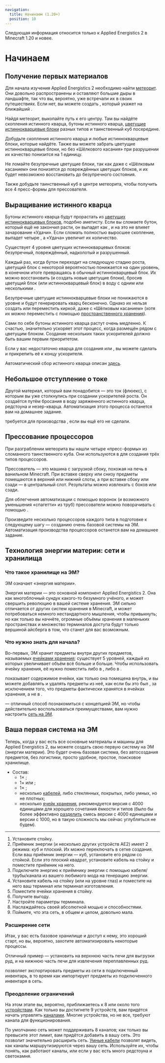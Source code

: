 ```yaml
---
navigation:
  title: Начинаем (1.20+)
  position: 10
---
```


<div class="notification is-info">
  Следующая информация относится только к Applied Energistics 2 в Minecraft 1.20 и новее.
</div>

# Начинаем

## Получение первых материалов

<GameScene zoom="4" background="transparent">
  <ImportStructure src="assets/assemblies/meteor_interior.snbt" />
</GameScene>

Для начала изучения Applied Energistics 2 необходимо найти [метеорит](ae2-mechanics/meteorites.md). Они довольно распространены и оставляют большие дыры в ландшафте, так что вы, вероятно, уже встречали их в своих путешествиях.
Если нет, вы можете создать <ItemLink id="meteorite_compass" />, который укажет на ближайший <ItemLink id="mysterious_cube" />.

Найдя метеорит, выкопайте путь к его центру. Там вы найдёте скопления истинного кварца, бутоны истинного кварца, [цветущие истиннокварцевые блоки](items-blocks-machines/budding_certus.md) разных типов и таинственный куб посередине.

Добудьте скопления истинного кварца и любые истиннокварцевые блоки, которые найдёте. Также вы можете забрать цветущие истиннокварцевые блоки, но без «Шёлкового касания» при разрушении их качество понизится на 1 единицу.

Не ломайте безупречные цветущие блоки, так как даже с «Шёлковым касанием» они понизятся до повреждённых цветущих блоков, и их будет невозможно восстановить до безупречного состояния.

Также добудьте таинственный куб в центре метеорита, чтобы получить все 4 пресс-формы для прессователя.

## Выращивание истинного кварца

<GameScene zoom="4" background="transparent">
<ImportStructure src="assets/assemblies/budding_certus_1.snbt" />
</GameScene>

Бутоны истинного кварца будут прорастать из [цветущих истиннокварцевых блоков](items-blocks-machines/budding_certus.md), подобно аметисту. Если вы сломаете бутон, который ещё не закончил расти, он выпадет как <ItemLink id="certus_quartz_dust" />, и на это не влияет зачарование «Удачи». Если сломать полностью выросшее скопление, выпадет четыре <ItemLink id="certus_quartz_crystal" />, а «Удача» увеличит их количество.

Существует 4 уровня цветущих истиннокварцевых блоков: безупречный, повреждённый, надколотый и разрушенный.

<GameScene zoom="4" background="transparent">
<ImportStructure src="assets/assemblies/budding_blocks.snbt" />
<IsometricCamera yaw="195" pitch="30" />
</GameScene>

Каждый раз, когда бутон переходит на следующую стадию роста, цветущий блок с некоторой вероятностью понижается на один уровень, в конечном итоге превращаясь в обычный истиннокварцевый блок. Их можно восстановить (и создать новые цветущие блоки), бросив цветущий блок (или истиннокварцевый блок) в воду с одним или несколькими <ItemLink id="charged_certus_quartz_crystal" />.

<RecipeFor id="damaged_budding_quartz" />

Безупречные цветущие истиннокварцевые блоки не понижаются в уровне и будут генерировать кварц бесконечно. Однако их нельзя создать или переместить киркой, даже с «Шёлковым касанием» (хотя их *можно* переместить с помощью [пространственного хранения](ae2-mechanics/spatial-io.md)).

Сами по себе бутоны истинного кварца растут очень медленно. К счастью, <ItemLink id="growth_accelerator" /> значительно ускоряет этот процесс, когда размещён рядом с цветущим блоком. Создание нескольких таких ускорителей должно быть вашим первым приоритетом.

<GameScene zoom="4" background="transparent">
<ImportStructure src="assets/assemblies/budding_certus_2.snbt" />
<IsometricCamera yaw="195" pitch="30" />
</GameScene>

Если у вас недостаточно кварца для создания <ItemLink id="energy_acceptor" /> или <ItemLink id="vibration_chamber" />, вы можете сделать <ItemLink id="crank" /> и прикрепить её к концу ускорителя.

Автоматический сбор истинного кварца описан [здесь](example-setups/simple-certus-farm.md).

## Небольшое отступление о токе

Другой материал, который вам понадобится — это ток (флюекс), с которым вы уже столкнулись при создании ускорителей роста. Он создаётся путём бросания в воду заряженного истинного кварца, редстоуна и незер-кварца. Автоматизация этого процесса останется вам на домашнее задание.

<ItemLink id="charger" /> требуется для производства <ItemLink id="charged_certus_quartz_crystal" />, если вы ещё его не сделали.

## Прессование процессоров

При разграблении метеорита вы нашли четыре «пресс-формы» из сломанного таинственного куба. Они используются в <ItemLink id="inscriber" /> для создания трёх типов процессоров.

<ItemGrid>
  <ItemIcon id="silicon_press" />

  <ItemIcon id="logic_processor_press" />

  <ItemIcon id="calculation_processor_press" />

  <ItemIcon id="engineering_processor_press" />
</ItemGrid>

Прессователь — это машина с загрузкой сбоку, похожая на печь в ванильном Minecraft. При вставке сверху или снизу предметы помещаются в верхний или нижний слоты, а при вставке сбоку или сзади — в центральный слот. Результаты можно извлекать с боков или сзади.

Для облегчения автоматизации с помощью воронок (и возможного уменьшения «спагетти» из труб) прессователи можно поворачивать с помощью <ItemLink id="certus_quartz_wrench" />.

Произведите несколько процессоров каждого типа в подготовке к следующему шагу — созданию очень базовой системы на ЭМ. Автоматизация производства процессоров останется вам на домашнее задание.

## Технология энергии материи: сети и хранилища

### Что такое хранилище на ЭМ?

ЭМ означает «энергия материи».

Энергия материи — это основной компонент Applied Energistics 2. Она как многоблочный сундук какого-то безумного учёного,
и может свершить революцию в вашей системе хранения. ЭМ сильно отличается от других систем хранения в Minecraft, и
может потребоваться немного нестандартного мышления, чтобы привыкнуть; но как только вы начнёте, огромные объёмы хранения в маленьких
пространствах и множество терминалов доступа будут только вершиной айсберга в том, что станет для вас возможным.

### Что нужно знать для начала?

Во-первых, ЭМ хранит предметы внутри других предметов, называемых [ячейками хранения](items-blocks-machines/storage_cells.md); существует 5 уровней, каждый из которых увеличивает объём всё больше и
больше. Чтобы использовать ячейку хранения, её нужно поместить либо в <ItemLink id="chest" />,
либо в <ItemLink id="drive" />.

<ItemLink id="chest" /> показывает содержимое ячейки, как только она помещена внутрь, и вы
можете добавлять и удалять предметы из неё, как если бы это был <ItemLink id="minecraft:chest" />, за исключением того, что предметы
фактически хранятся в ячейках хранения, а не в <ItemLink id="chest" />.

<ItemLink id="chest" /> — отличный способ познакомиться с концепцией ЭМ, но чтобы действительно
воспользоваться преимуществами, вам нужно настроить [сеть на ЭМ](ae2-mechanics/me-network-connections.md).

## Ваша первая система на ЭМ

Теперь, когда у вас есть все основные материалы и машины для Applied Energistics 2, вы можете создать свою первую систему на ЭМ (энергии материи). Это будет очень базовая система, без автосоздания предметов, без логистики, просто удобное, простое, поисковое хранилище.

<GameScene zoom="6" interactive={true}>
<ImportStructure src="assets/assemblies/tiny_me_system.snbt" />

</GameScene>

*   Состав:
    * 1× <ItemLink id="drive" />;
    * 1× <ItemLink id="terminal" /> или <ItemLink id="crafting_terminal" />;
    * 1× <ItemLink id="energy_acceptor" />;
    * несколько [кабелей](items-blocks-machines/cables.md), либо стеклянных, покрытых, либо умных, но не плотных;
    * несколько [ячейк хранения](items-blocks-machines/storage_cells.md), рекомендуется версия с 4000 единицами для хорошего сочетания
    ёмкости и типов (было бы более эффективно [разделить](items-blocks-machines/cell_workbench.md) смесь версии с 4000 единицами и версии с 1000, но в такую сложность мы сейчас углубляться не будем).
---
1.  Установите стойку.
2.  Приёмник энергии (и несколько других устройств AE2) имеет 2 режима: куб и плоский. Их можно переключать в сетке создания. Если ваш приёмник энергии — куб, установите его рядом со стойкой. Если это плоский квадрат, установите кабель на стойку и поместите приёмник на него.
3.  Подключите энергию к приёмнику энергии с помощью кабеля/трубы/канала из вашего любимого мода на генерацию энергии.
4.  Установите кабель на стойку (или на уровне глаз) и поместите на него ваш терминал или терминал изготовления.
5.  Поместите ячейки хранения в стойку.
6.  Получите выгоду.
7.  Настройте параметры терминала.
8.  Наслаждайтесь своей абсолютной мощью и способностями.
9.  Поймите, что эта сеть, в общем и целом, довольно мала.

### Расширение сети

Итак, у вас есть базовое хранилище и доступ к нему, это хороший старт, но вы, вероятно, захотите автоматизировать некоторые процессы.

Отличный пример — установить <ItemLink id="export_bus" /> на верхнюю часть печи для
выгрузки руд, и <ItemLink id="import_bus" />
на нижнюю часть печи для извлечения переплавленных руд.

<ItemLink id="export_bus" /> позволяет экспортировать предметы из сети в подключенный
инвентарь, в то время как <ItemLink id="import_bus" /> импортирует предметы из подключенного инвентаря в
сеть.

### Преодоление ограничений

На этом этапе вы, вероятно, приближаетесь к 8 или около того [устройствам](ae2-mechanics/devices.md). Как только вы достигнете 9 устройств, вам придётся начать
управлять [каналами](ae2-mechanics/channels.md). Многие устройства, но не все, требуют канала для
функционирования.

По умолчанию сеть может поддерживать 8 каналов; как только вы превысите этот лимит, вам придётся добавить
<ItemLink id="controller" /> в вашу сеть. Это позволит значительно расширить сеть.
[Умные кабели](items-blocks-machines/cables.md) позволят видеть, как каналы маршрутизируются через вашу сеть. Используйте их, чтобы понять, как работают каналы, или если у вас есть много редстоуна и светокамня.
